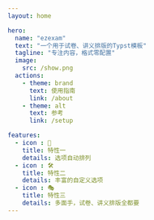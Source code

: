```yaml
---
layout: home

hero:
  name: "ezexam"
  text: "一个用于试卷、讲义排版的Typst模板"
  tagline: "专注内容，格式零配置"
  image:
    src: /show.png
  actions:
    - theme: brand
      text: 使用指南
      link: /about
    - theme: alt
      text: 参考
      link: /setup

features:
  - icon : 🤖
    title: 特性一
    details: 选项自动排列
  - icon : 🛠️
    title: 特性二
    details: 丰富的自定义选项
  - icon : 🎭
    title: 特性三
    details: 多面手，试卷、讲义排版全都要
---
```


